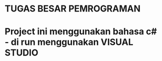 # TUGAS BESAR PEMROGRAMAN

# Project ini menggunakan bahasa c# - di run menggunakan VISUAL STUDIO


